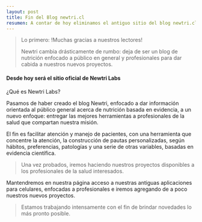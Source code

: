 ```yaml
---
layout: post
title: Fin del Blog newtri.cl
resumen: A contar de hoy eliminamos el antiguo sitio del blog newtri.cl, damos paso a nuestro nuevo proyecto Newtri Labs
---
```


> Lo primero: !Muchas gracias a nuestros lectores!
>
> Newtri cambia drásticamente de rumbo: deja de ser un blog de nutrición enfocado a público en general y profesionales para dar cabida a nuestros nuevos proyectos.

<amp-img width="600" height="300" layout="responsive" src="{{site.baseurl}}/assets/images/finBlog.jpg"></amp-img>

#### Desde hoy será el sitio oficial de Newtri Labs

¿Qué es Newtri Labs?

Pasamos de haber creado el blog Newtri, enfocado a dar información orientada al público general acerca de nutrición basada en evidencia, a un nuevo enfoque: entregar las mejores herramientas a profesionales de la salud que compartan nuestra misión.

El fin es facilitar atención y manejo de pacientes, con una herramienta que concentre la atención, la construcción de pautas personalizadas, según hábitos, preferencias, patologías y una serie de otras variables, basadas en evidencia científica.

> Una vez probados, iremos haciendo nuestros proyectos disponibles a los profesionales de la salud interesados.

Mantendremos en nuestra página acceso a nuestras antiguas aplicaciones para celulares, enfocadas a profesionales e iremos agregando de a poco nuestros nuevos proyectos.

> Estamos trabajando intensamente con el fin de brindar novedades lo más pronto posible.
